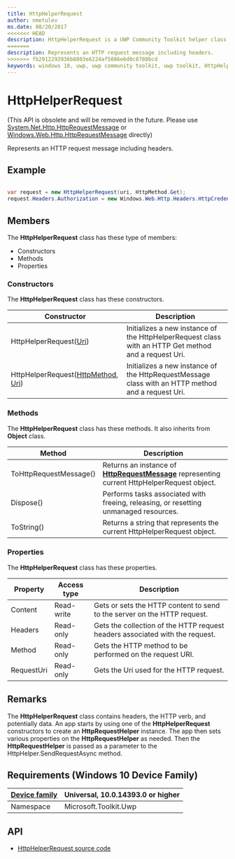 ```yaml
---
title: HttpHelperRequest
author: nmetulev
ms.date: 08/20/2017
<<<<<<< HEAD
description: HttpHelperRequest is a UWP Community Toolkit helper class used with the HttpHelper class to create http requests.
=======
description: Represents an HTTP request message including headers. 
>>>>>>> fb2912293936b8803e6224af5086e6d0c8780bcd
keywords: windows 10, uwp, uwp community toolkit, uwp toolkit, HttpHelperRequest
---
```


# HttpHelperRequest

(This API is obsolete and will be removed in the future. Please use [System.Net.Http.HttpRequestMessage](https://msdn.microsoft.com/en-us/library/system.net.http.httprequestmessage(v=vs.110).aspx) 
or [Windows.Web.Http.HttpRequestMessage](https://docs.microsoft.com/en-us/uwp/api/windows.web.http.httprequestmessage) directly)

Represents an HTTP request message including headers. 

## Example

```csharp

var request = new HttpHelperRequest(uri, HttpMethod.Get);
request.Headers.Authorization = new Windows.Web.Http.Headers.HttpCredentialsHeaderValue("OAuth", authorizationHeaderParams);

```

## Members

The **HttpHelperRequest** class has these type of members:

* Constructors
* Methods
* Properties

### Constructors

The **HttpHelperRequest** class has these constructors.

| Constructor | Description |
| ----------  | ----------- |
| HttpHelperRequest([Uri](https://msdn.microsoft.com/library/system.uri.aspx))  | Initializes a new instance of the HttpHelperRequest class with an HTTP Get method and a request Uri.|
| HttpHelperRequest([HttpMethod](https://msdn.microsoft.com/en-us/library/windows/apps/windows.web.http.httpmethod.aspx), [Uri](https://msdn.microsoft.com/library/system.uri.aspx))  | Initializes a new instance of the HttpRequestMessage class with an HTTP method and a request Uri.|

### Methods

The **HttpHelperRequest** class has these methods. It also inherits from **Object** class.

| Method | Description |
| ------ | ----------- |
| ToHttpRequestMessage() | Returns an instance of [**HttpRequestMessage**](https://msdn.microsoft.com/en-us/library/windows/apps/windows.web.http.httprequestmessage.aspx) representing current HttpHelperRequest object. |
| Dispose() | Performs tasks associated with freeing, releasing, or resetting unmanaged resources. |
| ToString() | Returns a string that represents the current HttpHelperRequest object. |

### Properties

The **HttpHelperRequest** class has these properties.

| Property | Access type | Description |
| -------- | ----------- | ----------- |
| Content | Read-write | Gets or sets the HTTP content to send to the server on the HTTP request. |
| Headers | Read-only | Gets the collection of the HTTP request headers associated with the request. |
| Method | Read-only | Gets the HTTP method to be performed on the request URI. |
| RequestUri | Read-only | Gets the Uri used for the HTTP request. |

## Remarks

The **HttpHelperRequest** class contains headers, the HTTP verb, and potentially data. 
An app starts by using one of the **HttpHelperRequest** constructors to create an **HttpRequestHelper** instance. The app then sets various properties on the **HttpRequestHelper** as needed. Then the **HttpRequestHelper** is passed as a parameter to the HttpHelper.SendRequestAsync method.

## Requirements (Windows 10 Device Family)

| [Device family](http://go.microsoft.com/fwlink/p/?LinkID=526370) | Universal, 10.0.14393.0 or higher |
| --- | --- |
| Namespace | Microsoft.Toolkit.Uwp |

## API

* [HttpHelperRequest source code](https://github.com/Microsoft/UWPCommunityToolkit/blob/master/Microsoft.Toolkit.Uwp/Helpers/HttpHelper/HttpHelperRequest.cs)
